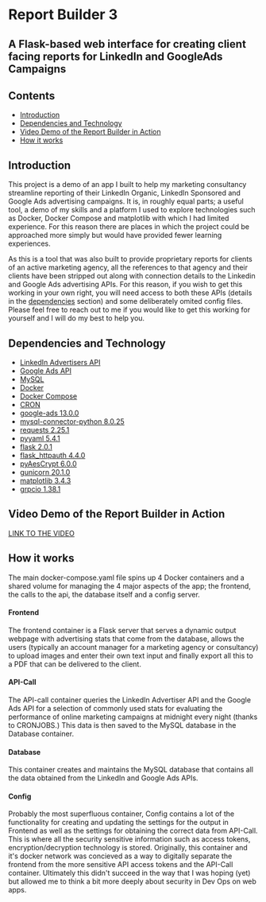 # Report Builder 3
## A Flask-based web interface for creating client facing reports for LinkedIn and GoogleAds Campaigns

## Contents
* [Introduction](#introduction)
* [Dependencies and Technology](#dependencies)
* [Video Demo of the Report Builder in Action](#viddemo)
* [How it works](#howitworks)

## Introduction<a name="Introduction"></a>
This project is a demo of an app I built to help my marketing consultancy streamline reporting of their LinkedIn Organic, LinkedIn Sponsored and Google Ads advertising campaigns. It is, in roughly equal parts; a useful tool, a demo of my skills and a platform I used to explore technologies such as Docker, Docker Compose and matplotlib with which I had limited experience. For this reason there are places in which the project could be approached more simply but would have provided fewer learning experiences. 

As this is a tool that was also built to provide proprietary reports for clients of an active marketing agency, all the references to that agency and their clients have been stripped out along with connection details to the Linkedin and Google Ads advertising APIs. For this reason, if you wish to get this working in your own right, you will need access to both these APIs (details in the [dependencies](#dependencies) section) and some deliberately omited config files. Please feel free to reach out to me if you would like to get this working for yourself and I will do my best to help you.


## Dependencies and Technology<a name="dependencies"></a>
* [LinkedIn Advertisers API](https://docs.microsoft.com/en-us/linkedin/)
* [Google Ads API](https://developers.google.com/google-ads/api/docs/start?hl=en_US)
* [MySQL](https://hub.docker.com/_/mysql)
* [Docker](https://www.docker.com/)
* [Docker Compose](https://docs.docker.com/compose/)
* [CRON](https://help.ubuntu.com/community/CronHowto)
* [google-ads 13.0.0](https://pypi.org/project/google-ads/12.0.0/)
* [mysql-connector-python 8.0.25](https://pypi.org/project/mysql-connector-python/8.0.25/)
* [requests 2.25.1](https://pypi.org/project/requests/2.25.1/)
* [pyyaml 5.4.1](https://pypi.org/project/PyYAML/5.4.1/)
* [flask 2.0.1](https://pypi.org/project/Flask/2.0.1)
* [flask_httpauth 4.4.0](https://pypi.org/project/Flask-HTTPAuth/4.4.0)
* [pyAesCrypt 6.0.0](https://pypi.org/project/pyAesCrypt/6.0.0)
* [gunicorn 20.1.0](https://pypi.org/project/gunicorn/20.1.0)
* [matplotlib 3.4.3](https://pypi.org/project/matplotlib/3.4.3)
* [grpcio 1.38.1](https://pypi.org/project/grpcio/1.38.1)

## Video Demo of the Report Builder in Action<a name="viddemo"></a>
[LINK TO THE VIDEO](link)

## How it works <a name="howitworks"></a>
The main docker-compose.yaml file spins up 4 Docker containers and a shared volume for managing the 4 major aspects of the app; the frontend, the calls to the api, the database itself and a config server. 

#### Frontend
The frontend container is a Flask server that serves a dynamic output webpage with advertising stats that come from the database, allows the users (typically an account manager for a marketing agency or consultancy) to upload images and enter their own text input and finally export all this to a PDF that can be delivered to the client. 

#### API-Call
The API-call container queries the LinkedIn Advertiser API and the Google Ads API for a selection of commonly used stats for evaluating the performance of online marketing campaigns at midnight every night (thanks to CRONJOBS.) This data is then saved to the MySQL database in the Database container.

#### Database
This container creates and maintains the MySQL database that contains all the data obtained from the LinkedIn and Google Ads APIs.

#### Config
Probably the most superfluous container, Config contains a lot of the functionality for creating and updating the settings for the output in Frontend as well as the settings for obtaining the correct data from API-Call. This is where all the security sensitive information such as access tokens, encryption/decryption technology is stored. Originally, this container and it's docker network was concieved as a way to digitally separate the frontend from the more sensitive API access tokens and the API-Call container. Ultimately this didn't succeed in the way that I was hoping (yet) but allowed me to think a bit more deeply about security in Dev Ops on web apps.






